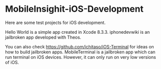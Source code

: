 # MobileInsighit-iOS-Development
Here are some test projects for iOS development.

Hello World is a simple app created in Xcode 8.3.3.
iphonedevwiki is an jailbroken app developed with Theos.

You can also check https://github.com/ichitaso/iOS-Terminal for ideas on how to build jailbroken apps. MobileTerminal is a jailbroken app which can run terminal on iOS devices. However, it can only run on very low versions of iOS.
